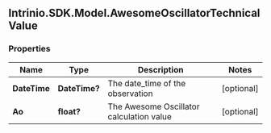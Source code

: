 ## Intrinio.SDK.Model.AwesomeOscillatorTechnicalValue
### Properties

Name | Type | Description | Notes
------------ | ------------- | ------------- | -------------
**DateTime** | **DateTime?** | The date_time of the observation | [optional] 
**Ao** | **float?** | The Awesome Oscillator calculation value | [optional] 

